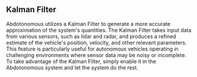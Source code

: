 ## Kalman Filter

Abdotonomous utilizes a Kalman Filter to generate a more accurate approximation of the system's quantities. The Kalman Filter takes input data from various sensors, such as lidar and radar, and produces a refined estimate of the vehicle's position, velocity, and other relevant parameters. This feature is particularly useful for autonomous vehicles operating in challenging environments where sensor data may be noisy or incomplete. To take advantage of the Kalman Filter, simply enable it in the Abdotonomous system and let the system do the rest.